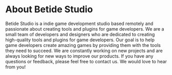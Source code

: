 

# About Betide Studio

Betide Studio is a indie game development studio based remotely and passionate about creating tools and plugins for game developers. We are a small team of developers and designers who are dedicated to creating high-quality tools and plugins for game developers. Our goal is to help game developers create amazing games by providing them with the tools they need to succeed. We are constantly working on new projects and are always looking for new ways to improve our products. If you have any questions or feedback, please feel free to contact us. We would love to hear from you!